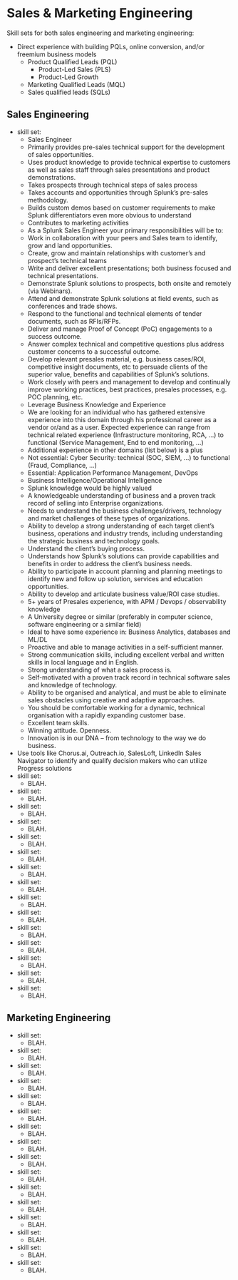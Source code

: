 #	Sales & Marketing Engineering


Skill sets for both sales engineering and marketing engineering:
+ Direct experience with building PQLs, online conversion, and/or freemium business models
	- Product Qualified Leads (PQL)
		* Product-Led Sales (PLS)
		* Product-Led Growth
	- Marketing Qualified Leads (MQL)
	- Sales qualified leads (SQLs)



##	Sales Engineering


+ skill set:
	- Sales Engineer
	- Primarily provides pre-sales technical support for the development of sales opportunities.
	- Uses product knowledge to provide technical expertise to customers as well as sales staff through sales presentations and product demonstrations.
	- Takes prospects through technical steps of sales process
	- Takes accounts and opportunities through Splunk’s pre-sales methodology.
	- Builds custom demos based on customer requirements to make Splunk differentiators even more obvious to understand
	- Contributes to marketing activities
	- As a Splunk Sales Engineer your primary responsibilities will be to:
	- Work in collaboration with your peers and Sales team to identify, grow and land opportunities.
	- Create, grow and maintain relationships with customer’s and prospect’s technical teams
	- Write and deliver excellent presentations; both business focused and technical presentations.
	- Demonstrate Splunk solutions to prospects, both onsite and remotely (via Webinars).
	- Attend and demonstrate Splunk solutions at field events, such as conferences and trade shows.
	- Respond to the functional and technical elements of tender documents, such as RFIs/RFPs.
	- Deliver and manage Proof of Concept (PoC) engagements to a success outcome.
	- Answer complex technical and competitive questions plus address customer concerns to a successful outcome.
	- Develop relevant presales material, e.g. business cases/ROI, competitive insight documents, etc to persuade clients of the superior value, benefits and capabilities of Splunk’s solutions.
	- Work closely with peers and management to develop and continually improve working practices, best practices, presales processes, e.g. POC planning, etc.
	- Leverage Business Knowledge and Experience
	- We are looking for an individual who has gathered extensive experience into this domain through his professional career as a vendor or/and as a user. Expected experience can range from technical related experience (Infrastructure monitoring, RCA, …) to functional (Service Management, End to end monitoring, …)
	- Additional experience in other domains (list below) is a plus
	- Not essential: Cyber Security: technical (SOC, SIEM, …) to functional (Fraud, Compliance, …)
	- Essential: Application Performance Management, DevOps
	- Business Intelligence/Operational Intelligence
	- Splunk knowledge would be highly valued
	- A knowledgeable understanding of business and a proven track record of selling into Enterprise organizations.
	- Needs to understand the business challenges/drivers, technology and market challenges of these types of organizations.
	- Ability to develop a strong understanding of each target client’s business, operations and industry trends, including understanding the strategic business and technology goals.
	- Understand the client’s buying process.
	- Understands how Splunk’s solutions can provide capabilities and benefits in order to address the client’s business needs.
	- Ability to participate in account planning and planning meetings to identify new and follow up solution, services and education opportunities.
	- Ability to develop and articulate business value/ROI case studies.
	- 5+ years of Presales experience, with APM / Devops / observability knowledge
	- A University degree or similar (preferably in computer science, software engineering or a similar field)
	- Ideal to have some experience in: Business Analytics, databases and ML/DL 
	- Proactive and able to manage activities in a self-sufficient manner.
	- Strong communication skills, including excellent verbal and written skills in local language and in English.
	- Strong understanding of what a sales process is.
	- Self-motivated with a proven track record in technical software sales and knowledge of technology.
	- Ability to be organised and analytical, and must be able to eliminate sales obstacles using creative and adaptive approaches.
	- You should be comfortable working for a dynamic, technical organisation with a rapidly expanding customer base.
	- Excellent team skills.
	- Winning attitude. Openness.
	- Innovation is in our DNA – from technology to the way we do business.
+ Use tools like Chorus.ai, Outreach.io, SalesLoft, LinkedIn Sales Navigator to identify and qualify decision makers who can utilize Progress solutions
+ skill set:
	- BLAH.
+ skill set:
	- BLAH.
+ skill set:
	- BLAH.
+ skill set:
	- BLAH.
+ skill set:
	- BLAH.
+ skill set:
	- BLAH.
+ skill set:
	- BLAH.
+ skill set:
	- BLAH.
+ skill set:
	- BLAH.
+ skill set:
	- BLAH.
+ skill set:
	- BLAH.
+ skill set:
	- BLAH.
+ skill set:
	- BLAH.
+ skill set:
	- BLAH.
+ skill set:
	- BLAH.

















##	Marketing Engineering


+ skill set:
	- BLAH.
+ skill set:
	- BLAH.
+ skill set:
	- BLAH.
+ skill set:
	- BLAH.
+ skill set:
	- BLAH.
+ skill set:
	- BLAH.
+ skill set:
	- BLAH.
+ skill set:
	- BLAH.
+ skill set:
	- BLAH.
+ skill set:
	- BLAH.
+ skill set:
	- BLAH.
+ skill set:
	- BLAH.
+ skill set:
	- BLAH.
+ skill set:
	- BLAH.
+ skill set:
	- BLAH.
+ skill set:
	- BLAH.

















